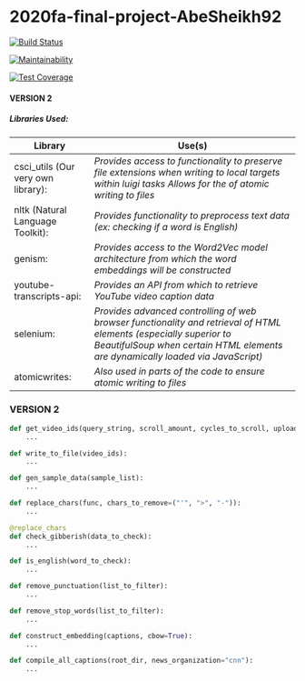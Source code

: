 # 2020fa-final-project-AbeSheikh92

[![Build Status](https://travis-ci.com/csci-e-29/2020fa-final-project-AbeSheikh92.svg?token=sdLPZkWGsh3csqMrhXgK&branch=master)](https://travis-ci.com/csci-e-29/2020fa-final-project-AbeSheikh92)

[![Maintainability](https://api.codeclimate.com/v1/badges/f0df51fab4af19e09378/maintainability)](https://codeclimate.com/repos/5fcf139776007c01770081cd/maintainability)

[![Test Coverage](https://api.codeclimate.com/v1/badges/f0df51fab4af19e09378/test_coverage)](https://codeclimate.com/repos/5fcf139776007c01770081cd/test_coverage)
	

#### VERSION 2
##### Libraries Used:
| Library | Use(s) |
|-|-|
| csci_utils (Our very own library): |*Provides access to functionality to preserve file extensions when writing to local targets within luigi tasks* *Allows for the of atomic writing to files* |
| nltk (Natural Language Toolkit): | *Provides functionality to preprocess text data (ex: checking if a word is English)* |
| genism: | *Provides access to the Word2Vec model architecture from which the word embeddings will be constructed* |
| youtube-transcripts-api: | *Provides an API from which to retrieve YouTube video caption data* |
| selenium: | *Provides advanced controlling of web browser functionality and retrieval of HTML elements (especially superior to BeautifulSoup when certain HTML elements are dynamically loaded via JavaScript)* |
| atomicwrites: | *Also used in parts of the code to ensure atomic writing to files* |


### VERSION 2
```python
def get_video_ids(query_string, scroll_amount, cycles_to_scroll, uploader):
    ...
```


```python
def write_to_file(video_ids):
    ...
```


```python
def gen_sample_data(sample_list):
    ...
```


```python
def replace_chars(func, chars_to_remove=("'", ">", "-")):
    ...
```


```python
@replace_chars
def check_gibberish(data_to_check):
    ...
```


```python
def is_english(word_to_check):
    ...
```

```python
def remove_punctuation(list_to_filter):
    ...
```


```python
def remove_stop_words(list_to_filter):
    ...
```


```python
def construct_embedding(captions, cbow=True):
    ...
```


```python
def compile_all_captions(root_dir, news_organization="cnn"):
    ...
```